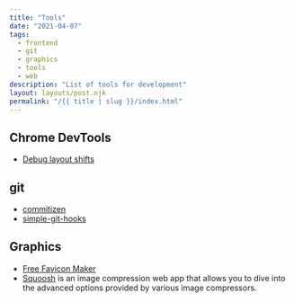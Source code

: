 ```yaml
---
title: "Tools"
date: "2021-04-07"
tags:
  - frontend
  - git
  - graphics
  - tools
  - web
description: "List of tools for development"
layout: layouts/post.njk
permalink: "/{{ title | slug }}/index.html"
---
```


## Chrome DevTools

- [Debug layout shifts](https://web.dev/debug-layout-shifts/)

## git

- [commitizen](https://github.com/commitizen/cz-cli)
- [simple-git-hooks](https://github.com/toplenboren/simple-git-hooks)

## Graphics

- [Free Favicon Maker](https://formito.com/tools/favicon)
- [Squoosh](https://squoosh.app/) is an image compression web app that allows you to dive into the advanced options provided by various image compressors.
